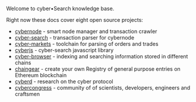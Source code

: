 Welcome to cyber•Search knowledge base.

Right now these docs cover eight open source projects:

* <a href="https://github.com/cybercongress/cybernode">cybernode</a> - smart node manager and transaction crawler
* <a href="https://github.com/cybercongress/cyber-search">cyber-search</a> - transaction parser for cybernode
* <a href="https://github.com/cybercongress/cyber-markets">cyber-markets</a> - toolchain for parsing of orders and trades
* <a href="https://github.com/cybercongress/cyber.js">cyberjs</a> - cyber-search javascript library
* <a href="https://github.com/cybercongress/cyber-browser">cyber-browser</a> - indexing and searching information stored in different chains
* <a href="https://github.com/cybercongress/chaingear">chaingear</a> - create your own Registry of general purpose entries on Ethereum blockchain
* <a href="https://github.com/cybercongress/cyberd">cyberd</a> - research on the cyber protocol
* <a href="https://github.com/cybercongress/congress">cybercongress</a> - community of of scientists, developers, engineers and craftsmen

